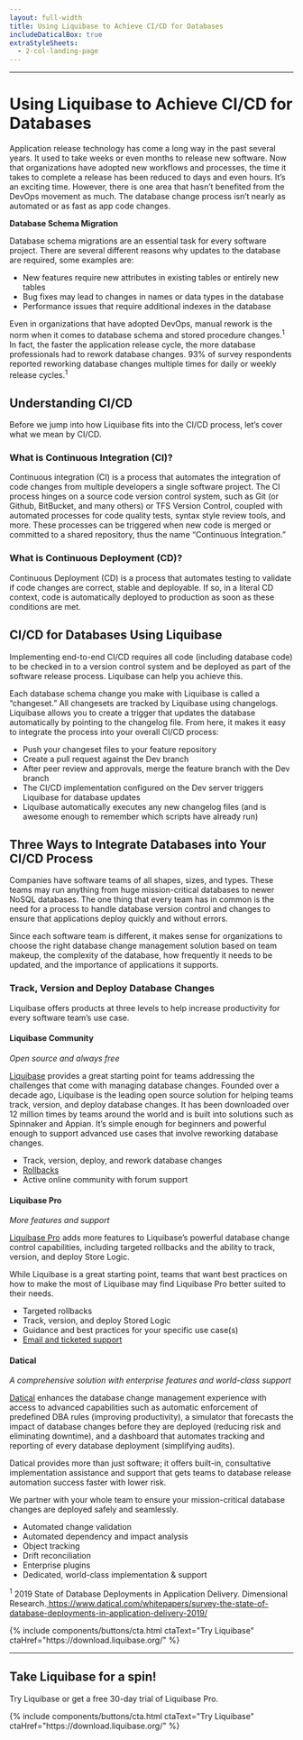 ```yaml
---
layout: full-width
title: Using Liquibase to Achieve CI/CD for Databases
includeDaticalBox: true
extraStyleSheets:
  - 2-col-landing-page
---
```


<div class="landing-page">
  <div class="landing-page__main-content span-16">
    <hr class="landing-page__horizontal-rule">
    <div class="landing-page__main-content__heading">
      <h1>
        Using Liquibase to Achieve CI/CD for Databases
      </h1>
    </div>
    <div class="landing-page__main-content__text">
      <p>Application release technology has come a long way in the past several years. It used to take weeks or even months to release new software. Now that organizations have adopted new workflows and processes, the time it takes to complete a release has been reduced to days and even hours. It’s an exciting time. However, there is one area that hasn’t benefited from the DevOps movement as much. The database change process isn’t nearly as automated or as fast as app code changes.</p> 
      <p><b>Database Schema Migration</b></p>
      <p>Database schema migrations are an essential task for every software project. There are several different reasons why updates to the database are required, some examples are:
      <ul> 
        <li>New features require new attributes in existing tables or entirely new tables</li>
        <li>Bug fixes may lead to changes in names or data types in the database</li>
        <li>Performance issues that require additional indexes in the database</li>
      </ul>
      </p>
      <p>Even in organizations that have adopted DevOps, manual rework is the norm when it comes to database schema and stored procedure changes.<sup>1</sup> In fact, the faster the application release cycle, the more database professionals had to rework database changes. 93% of survey respondents reported reworking database changes multiple times for daily or weekly release cycles.<sup>1</sup></p>
      <h2>Understanding CI/CD</h2>
        <p>Before we jump into how Liquibase fits into the CI/CD process, let’s cover what we mean by CI/CD.</p>
        <h3>What is Continuous Integration (CI)?</h3>
        <p>Continuous integration (CI) is a process that automates the integration of code changes from multiple developers a single software project. The CI process hinges on a source code version control system, such as Git (or Github, BitBucket, and many others) or TFS Version Control, coupled with automated processes for code quality tests, syntax style review tools, and more. These processes can be triggered when new code is merged or committed to a shared repository, thus the name “Continuous Integration.”</p>
        <h3>What is Continuous Deployment (CD)?</h3>
        <p>Continuous Deployment (CD) is a process that automates testing to validate if code changes are correct, stable and deployable. If so, in a literal CD context, code is automatically deployed to production as soon as these conditions are met.</p>
        <h2>CI/CD for Databases Using Liquibase</h2>
        <p>Implementing end-to-end CI/CD requires all code (including database code) to be checked in to a version control system and be deployed as part of the software release process. Liquibase can help you achieve this.</p>
        <p>Each database schema change you make with Liquibase is called a “changeset.” All changesets are tracked by Liquibase using changelogs. Liquibase allows you to create a trigger that updates the database automatically by pointing to the changelog file. From here, it makes it easy to integrate the process into your overall CI/CD process:</p>
        <ul>
            <li>Push your changeset files to your feature repository</li>
            <li>Create a pull request against the Dev branch</li>
            <li>After peer review and approvals, merge the feature branch with the Dev branch</li>
            <li>The CI/CD implementation configured on the Dev server triggers Liquibase for database updates</li>
            <li>Liquibase automatically executes any new changelog files (and is awesome enough to remember which scripts have already run)</li>
        </ul>    
        <h2>Three Ways to Integrate Databases into Your CI/CD Process</h2>
        <p>Companies have software teams of all shapes, sizes, and types. These teams may run anything from huge mission-critical databases to newer NoSQL databases. The one thing that every team has in common is the need for a process to handle database version control and changes to ensure that applications deploy quickly and without errors.</p>
        <p>Since each software team is different, it makes sense for organizations to choose the right database change management solution based on team makeup, the complexity of the database, how frequently it needs to be updated, and the importance of applications it supports.</p>
        <h3>Track, Version and Deploy Database Changes</h3>
        <p>Liquibase offers products at three levels to help increase productivity for every software team’s use case.</p>
        <h4>Liquibase Community</h4>
        <p><i>Open source and always free</i></p>
        <p><a href="https://www.liquibase.org" target="_blank">Liquibase</a> provides a great starting point for teams addressing the challenges that come with managing database changes. Founded over a decade ago, Liquibase is the leading open source solution for helping teams track, version, and deploy database changes. It has been downloaded over 12 million times by teams around the world and is built into solutions such as Spinnaker and Appian. It’s simple enough for beginners and powerful enough to support advanced use cases that involve reworking database changes.</p>
        <ul>
            <li>Track, version, deploy, and rework database changes</li>
            <li><a href="https://www.liquibase.org/documentation/rollback.html" target="_blank">Rollbacks</a></li>
            <li>Active online community with forum support</li>
        </ul>
        <h4>Liquibase Pro</h4>
        <p><i>More features and support</i></p>
        <p><a href="https://download.liquibase.org/liquibase-pro-trial-request-form/" target="_blank">Liquibase Pro</a> adds more features to Liquibase’s powerful database change control capabilities, including targeted rollbacks and the ability to track, version, and deploy Store Logic.</p> 
        <p>While Liquibase is a great starting point, teams that want best practices on how to make the most of Liquibase may find Liquibase Pro better suited to their needs.</p>
        <ul>
            <li>Targeted rollbacks</li>
            <li>Track, version, and deploy Stored Logic</li>
            <li>Guidance and best practices for your specific use case(s)</li>
            <li><a href="https://support.liquibase.org/" target="_blank">Email and ticketed support</a></li>
        </ul>
        <h4>Datical</h4>
        <p><i>A comprehensive solution with enterprise features and world-class support</i></p>
        <p><a href="https://www.datical.com" target="_blank">Datical</a> enhances the database change management experience with access to advanced capabilities such as automatic enforcement of predefined DBA rules (improving productivity), a simulator that forecasts the impact of database changes before they are deployed (reducing risk and eliminating downtime), and a dashboard that automates tracking and reporting of every database deployment (simplifying audits).</p>
        <p>Datical provides more than just software; it offers built-in, consultative implementation assistance and support that gets teams to database release automation success faster with lower risk.</p>
        <p>We partner with your whole team to ensure your mission-critical database changes are deployed safely and seamlessly.</p>
        <ul>
            <li>Automated change validation</li> 
            <li>Automated dependency and impact analysis</li>
            <li>Object tracking</li>
            <li>Drift reconciliation</li>
            <li>Enterprise plugins</li>
            <li>Dedicated, world-class implementation & support</li>
        </ul>
        <p><sup>1</sup> 2019 State of Database Deployments in Application Delivery. Dimensional Research.<a href="https://www.datical.com/whitepapers/survey-the-state-of-database-deployments-in-application-delivery-2019/" target="_blank"> https://www.datical.com/whitepapers/survey-the-state-of-database-deployments-in-application-delivery-2019/</a>
        </p>

  </div>
    <div class="landing-page__main-content__cta">
      {% include components/buttons/cta.html ctaText="Try Liquibase" ctaHref="https://download.liquibase.org/" %}
    </div>
  </div>
  <div class="landing-page__cta-block span-6 push-2">
    <hr class="landing-page__horizontal-rule landing-page__horizontal-rule--centered">
    <div class="landing-page__cta-block__heading">
      <h2>
        Take Liquibase for a spin!
      </h2>
    </div>
    <div class="landing-page__cta-block__text">
      <p>
        Try Liquibase or get a free 30-day trial of Liquibase Pro.
      </p>
    </div>
    <div class="landing-page__cta-block__cta">
      {% include components/buttons/cta.html ctaText="Try Liquibase" ctaHref="https://download.liquibase.org/" %} 
    </div>
  </div>
</div>